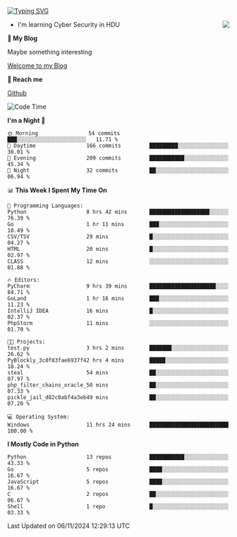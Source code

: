 [![Typing SVG](https://readme-typing-svg.herokuapp.com?font=Fira+Code&pause=1000&random=false&width=450&height=60&lines=Hello+%F0%9F%91%8B%F0%9F%8F%BB;I'm+JBNRZ)](https://git.io/typing-svg)

<a href="#">
  <img align="right" src="https://github-readme-stats.vercel.app/api?username=JBNRZ&show_icons=true&bg_color=15,f2f7fd,E0EAFC" />
</a>

- I'm learning Cyber Security in HDU

 **🌱 My Blog**

Maybe something interesting

[Welcome to my Blog](https://jbnrz.com.cn/)

 **💬 Reach me** 

[Github](https://github.com/JBNRZ)


<!--START_SECTION:waka-->
![Code Time](http://img.shields.io/badge/Code%20Time-731%20hrs%2028%20mins-blue)

**I'm a Night 🦉** 

```text
🌞 Morning                54 commits          ███░░░░░░░░░░░░░░░░░░░░░░   11.71 % 
🌆 Daytime                166 commits         █████████░░░░░░░░░░░░░░░░   36.01 % 
🌃 Evening                209 commits         ███████████░░░░░░░░░░░░░░   45.34 % 
🌙 Night                  32 commits          ██░░░░░░░░░░░░░░░░░░░░░░░   06.94 % 
```


📊 **This Week I Spent My Time On** 

```text
💬 Programming Languages: 
Python                   8 hrs 42 mins       ███████████████████░░░░░░   76.39 % 
Go                       1 hr 11 mins        ███░░░░░░░░░░░░░░░░░░░░░░   10.49 % 
CSV/TSV                  29 mins             █░░░░░░░░░░░░░░░░░░░░░░░░   04.27 % 
HTML                     20 mins             █░░░░░░░░░░░░░░░░░░░░░░░░   02.97 % 
CLASS                    12 mins             ░░░░░░░░░░░░░░░░░░░░░░░░░   01.88 % 

🔥 Editors: 
PyCharm                  9 hrs 39 mins       █████████████████████░░░░   84.71 % 
GoLand                   1 hr 16 mins        ███░░░░░░░░░░░░░░░░░░░░░░   11.23 % 
IntelliJ IDEA            16 mins             █░░░░░░░░░░░░░░░░░░░░░░░░   02.37 % 
PhpStorm                 11 mins             ░░░░░░░░░░░░░░░░░░░░░░░░░   01.70 % 

🐱‍💻 Projects: 
test.py                  3 hrs 2 mins        ███████░░░░░░░░░░░░░░░░░░   26.62 % 
PyBlockly_3c0f83fae6937f42 hrs 4 mins        █████░░░░░░░░░░░░░░░░░░░░   18.24 % 
steal                    54 mins             ██░░░░░░░░░░░░░░░░░░░░░░░   07.97 % 
php_filter_chains_oracle_50 mins             ██░░░░░░░░░░░░░░░░░░░░░░░   07.33 % 
pickle_jail_d82c0abf4a3eb49 mins             ██░░░░░░░░░░░░░░░░░░░░░░░   07.20 % 

💻 Operating System: 
Windows                  11 hrs 24 mins      █████████████████████████   100.00 % 
```

**I Mostly Code in Python** 

```text
Python                   13 repos            ███████████░░░░░░░░░░░░░░   43.33 % 
Go                       5 repos             ████░░░░░░░░░░░░░░░░░░░░░   16.67 % 
JavaScript               5 repos             ████░░░░░░░░░░░░░░░░░░░░░   16.67 % 
C                        2 repos             ██░░░░░░░░░░░░░░░░░░░░░░░   06.67 % 
Shell                    1 repo              █░░░░░░░░░░░░░░░░░░░░░░░░   03.33 % 
```




 Last Updated on 06/11/2024 12:29:13 UTC
<!--END_SECTION:waka-->
